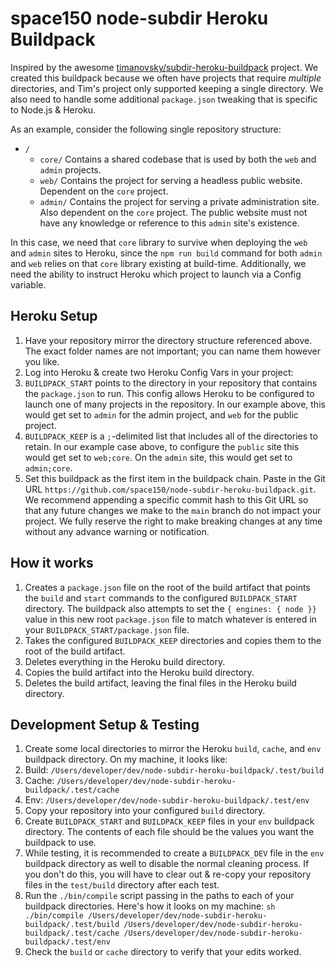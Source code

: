 # space150 node-subdir Heroku Buildpack
Inspired by the awesome [timanovsky/subdir-heroku-buildpack](https://github.com/timanovsky/subdir-heroku-buildpack) project. We created this buildpack because we often have projects that require *multiple* directories, and Tim's project only supported keeping a single directory. We also need to handle some additional `package.json` tweaking that is specific to Node.js & Heroku.

As an example, consider the following single repository structure:
- `/`
  - `core/` Contains a shared codebase that is used by both the `web` and `admin` projects.
  - `web/` Contains the project for serving a headless public website. Dependent on the `core` project.
  - `admin/` Contains the project for serving a private administration site. Also dependent on the `core` project. The public website must not have any knowledge or reference to this `admin` site's existence.
  
In this case, we need that `core` library to survive when deploying the `web` and `admin` sites to Heroku, since the `npm run build` command for both `admin` and `web` relies on that `core` library existing at build-time. Additionally, we need the ability to instruct Heroku which project to launch via a Config variable.

## Heroku Setup
1. Have your repository mirror the directory structure referenced above. The exact folder names are not important; you can name them however you like.
1. Log into Heroku & create two Heroku Config Vars in your project:
  1. `BUILDPACK_START` points to the directory in your repository that contains the `package.json` to run. This config allows Heroku to be configured to launch one of many projects in the repository. In our example above, this would get set to `admin` for the admin project, and `web` for the public project.
  1. `BUILDPACK_KEEP` is a `;`-delimited list that includes all of the directories to retain. In our example case above, to configure the `public` site this would get set to `web;core`. On the `admin` site, this would get set to `admin;core`.
1. Set this buildpack as the first item in the buildpack chain. Paste in the Git URL `https://github.com/space150/node-subdir-heroku-buildpack.git`. We recommend appending a specific commit hash to this Git URL so that any future changes we make to the `main` branch do not impact your project. We fully reserve the right to make breaking changes at any time without any advance warning or notification.

## How it works
1. Creates a `package.json` file on the root of the build artifact that points the `build` and `start` commands to the configured `BUILDPACK_START` directory. The buildpack also attempts to set the `{ engines: { node }}` value in this new root `package.json` file to match whatever is entered in your `BUILDPACK_START/package.json` file.
1. Takes the configured `BUILDPACK_KEEP` directories and copies them to the root of the build artifact.
1. Deletes everything in the Heroku build directory.
1. Copies the build artifact into the Heroku build directory.
1. Deletes the build artifact, leaving the final files in the Heroku build directory.

## Development Setup & Testing
1. Create some local directories to mirror the Heroku `build`, `cache`, and `env` buildpack directory. On my machine, it looks like:
  1. Build: `/Users/developer/dev/node-subdir-heroku-buildpack/.test/build`
  1. Cache: `/Users/developer/dev/node-subdir-heroku-buildpack/.test/cache`
  1. Env: `/Users/developer/dev/node-subdir-heroku-buildpack/.test/env`
1. Copy your repository into your configured `build` directory.
1. Create `BUILDPACK_START` and `BUILDPACK_KEEP` files in your `env` buildpack directory. The contents of each file should be the values you want the buildpack to use.
1. While testing, it is recommended to create a `BUILDPACK_DEV` file in the `env` buildpack directory as well to disable the normal cleaning process. If you don't do this, you will have to clear out & re-copy your repository files in the `test/build` directory after each test.
1. Run the `./bin/compile` script passing in the paths to each of your buildpack directories. Here's how it looks on my machine: `sh ./bin/compile /Users/developer/dev/node-subdir-heroku-buildpack/.test/build /Users/developer/dev/node-subdir-heroku-buildpack/.test/cache /Users/developer/dev/node-subdir-heroku-buildpack/.test/env`
1. Check the `build` or `cache` directory to verify that your edits worked.